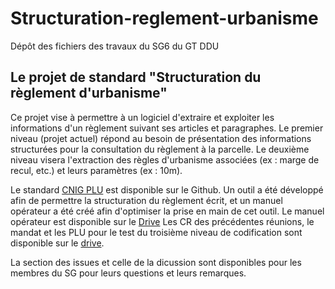 # Structuration-reglement-urbanisme
Dépôt des fichiers des  travaux du SG6 du GT DDU

## **Le projet de standard "Structuration du règlement d'urbanisme"**
Ce projet vise à permettre à un logiciel d'extraire et exploiter les informations d'un règlement suivant ses articles et paragraphes. Le premier niveau (projet actuel) répond au besoin de présentation des informations structurées pour la consultation du règlement à la parcelle. Le deuxième niveau visera l'extraction des règles d'urbanisme associées (ex : marge de recul, etc.) et leurs paramètres (ex : 10m).

Le standard [CNIG PLU](https://github.com/cnigfr/structuration-reglement-urbanisme/blob/master/standard/210712_standard_ReglePLU_projet_final_AVEC%20idee%20de%20modification%20pour%20un%203%C3%A8me%20niveau%20sur%20les%20PRESCRIPTIONs.odt) est disponible sur le Github. Un outil a été développé afin de permettre la structuration du règlement écrit, et un manuel opérateur a été créé afin d'optimiser la prise en main de cet outil. Le manuel opérateur est disponible sur le [Drive](https://drive.google.com/drive/folders/1qxqpNdlP7MY7vAFaXkuCZ9URzyJ1Spc0)
Les CR des précédentes réunions, le mandat et les PLU pour le test du troisième niveau de codification sont disponible sur le [drive](https://drive.google.com/drive/folders/1kdwaL4_TPqR5ZKf1qADUVyL9Eim5Ysgo).

La section des issues et celle de la dicussion sont disponibles pour les membres du SG pour leurs questions et leurs remarques.
